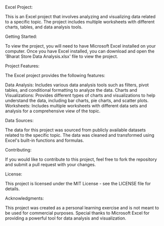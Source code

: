 Excel Project:

This is an Excel project that involves analyzing and visualizing data related to a specific topic. The project includes multiple worksheets with different charts, tables, and data analysis tools.

Getting Started:

To view the project, you will need to have Microsoft Excel installed on your computer. Once you have Excel installed, you can download and open the 'Bharat Store Data Analysis.xlsx' file to view the project.

Project Features:

The Excel project provides the following features:

Data Analysis: Includes various data analysis tools such as filters, pivot tables, and conditional formatting to analyze the data.
Charts and Visualizations: Provides different types of charts and visualizations to help understand the data, including bar charts, pie charts, and scatter plots.
Worksheets: Includes multiple worksheets with different data sets and analysis for a comprehensive view of the topic.

Data Sources:

The data for this project was sourced from publicly available datasets related to the specific topic. The data was cleaned and transformed using Excel's built-in functions and formulas.

Contributing:

If you would like to contribute to this project, feel free to fork the repository and submit a pull request with your changes.

License:

This project is licensed under the MIT License - see the LICENSE file for details.

Acknowledgments:

This project was created as a personal learning exercise and is not meant to be used for commercial purposes. Special thanks to Microsoft Excel for providing a powerful tool for data analysis and visualization.

